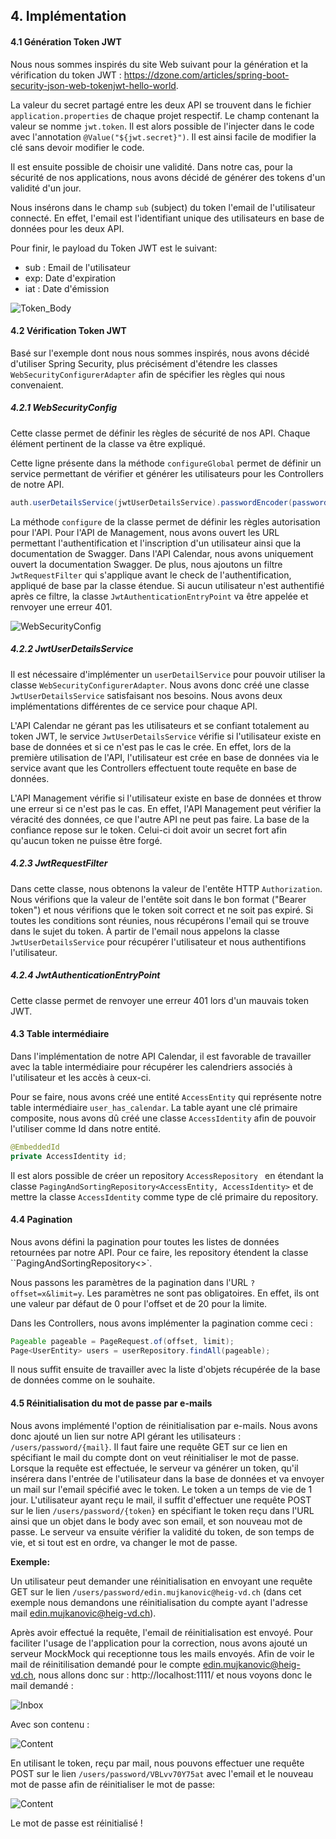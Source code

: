 ## 4. Implémentation

#### 4.1 Génération Token JWT

Nous nous sommes inspirés du site Web suivant pour la génération et la vérification du token JWT : https://dzone.com/articles/spring-boot-security-json-web-tokenjwt-hello-world.  

La valeur du secret partagé entre les deux API se trouvent dans le fichier `application.properties` de chaque projet respectif. Le champ contenant la valeur se nomme `jwt.token`. Il est alors possible de l'injecter dans le code avec l'annotation `@Value("${jwt.secret}")`. Il est ainsi facile de modifier la clé sans devoir modifier le code. 

Il est ensuite possible de choisir une validité. Dans notre cas, pour la sécurité de nos applications, nous avons décidé de générer des tokens d'un validité d'un jour.

Nous insérons dans le champ `sub` (subject) du token l'email de l'utilisateur connecté. En effet, l'email est l'identifiant unique des utilisateurs en base de données pour les deux API. 

Pour finir, le payload du Token JWT est le suivant:

- sub : Email de l'utilisateur
- exp: Date d'expiration
- iat : Date d'émission

![Token_Body](./images/Token_Body.PNG)



#### 4.2 Vérification Token JWT

Basé sur l'exemple dont nous nous sommes inspirés, nous avons décidé d'utiliser Spring Security, plus précisément d'étendre les classes `WebSecurityConfigurerAdapter` afin de spécifier les règles qui nous convenaient.

##### 4.2.1 WebSecurityConfig

Cette classe permet de définir les règles de sécurité de nos API. Chaque élément pertinent de la classe va être expliqué.

Cette ligne présente dans la méthode `configureGlobal` permet de définir un service permettant de vérifier et générer les utilisateurs pour les Controllers de notre API. 

```java
auth.userDetailsService(jwtUserDetailsService).passwordEncoder(passwordEncoder());
```

La méthode `configure` de la classe permet de définir les règles autorisation pour l'API. Pour l'API de Management, nous avons ouvert les URL permettant l'authentification et l'inscription d'un utilisateur ainsi que la documentation de Swagger. Dans l'API Calendar, nous avons uniquement ouvert la documentation Swagger. De plus, nous ajoutons un filtre `JwtRequestFilter` qui s'applique avant le check de l'authentification, appliqué de base par la classe étendue. Si aucun utilisateur n'est authentifié après ce filtre, la classe `JwtAuthenticationEntryPoint` va être appelée et renvoyer une erreur 401.

![WebSecurityConfig](./images/WebSecurityConfig.PNG)

##### 4.2.2 JwtUserDetailsService

Il est nécessaire d'implémenter un `userDetailService` pour pouvoir utiliser la classe `WebSecurityConfigurerAdapter`. Nous avons donc créé une classe `JwtUserDetailsService` satisfaisant nos besoins. Nous avons deux implémentations différentes de ce service pour chaque API. 

L'API Calendar ne gérant pas les utilisateurs et se confiant totalement au token JWT, le service `JwtUserDetailsService` vérifie si l'utilisateur existe en base de données et si ce n'est pas le cas le crée. En effet, lors de la première utilisation de l'API, l'utilisateur est crée en base de données via le service avant que les Controllers effectuent toute requête en base de données.

L'API Management vérifie si l'utilisateur existe en base de données et throw une erreur si ce n'est pas le cas. En effet, l'API Management peut vérifier la véracité des données, ce que l'autre API ne peut pas faire. La base de la confiance repose sur le token. Celui-ci doit avoir un secret fort afin qu'aucun token ne puisse être forgé. 

##### 4.2.3 JwtRequestFilter

Dans cette classe, nous obtenons la valeur de l'entête HTTP `Authorization`. Nous vérifions que la valeur de l'entête soit dans le bon format ("Bearer token") et nous vérifions que le token soit correct et ne soit pas expiré. Si toutes les conditions sont réunies, nous récupérons l'email qui se trouve dans le sujet du token. À partir de l'email nous appelons la classe `JwtUserDetailsService` pour récupérer l'utilisateur et nous authentifions l'utilisateur.

##### 4.2.4 JwtAuthenticationEntryPoint

Cette classe permet de renvoyer une erreur 401 lors d'un mauvais token JWT. 

#### 4.3 Table intermédiaire

Dans l'implémentation de notre API Calendar, il est favorable de travailler avec la table intermédiaire pour récupérer les calendriers associés à l'utilisateur et les accès à ceux-ci.

Pour se faire, nous avons créé une entité `AccessEntity` qui représente notre table intermédiaire `user_has_calendar`. La table ayant une clé primaire composite, nous avons dû créé une classe `AccessIdentity` afin de pouvoir l'utiliser comme Id dans notre entité.

```java
@EmbeddedId
private AccessIdentity id;
```

Il est alors possible de créer un repository `AccessRepository ` en étendant la classe `PagingAndSortingRepository<AccessEntity, AccessIdentity>` et de mettre la classe `AccessIdentity` comme type de clé primaire du repository.

#### 4.4 Pagination

Nous avons défini la pagination pour toutes les listes de données retournées par notre API. Pour ce faire, les repository étendent la classe ``PagingAndSortingRepository<>`.  

Nous passons les paramètres de la pagination dans l'URL `?offset=x&limit=y`. Les paramètres ne sont pas obligatoires. En effet, ils ont une valeur par défaut de 0 pour l'offset et de 20 pour la limite. 

Dans les Controllers, nous avons implémenter la pagination comme ceci : 

```java
Pageable pageable = PageRequest.of(offset, limit);
Page<UserEntity> users = userRepository.findAll(pageable);
```

Il nous suffit ensuite de travailler avec la liste d'objets récupérée de la base de données comme on le souhaite.
#### 4.5 Réinitialisation du mot de passe par e-mails

Nous avons implémenté l'option de réinitialisation par e-mails. Nous avons donc ajouté un lien sur notre API gérant les utilisateurs : `/users/password/{mail}`. Il faut faire une requête GET sur ce lien en spécifiant le mail du compte dont on veut réinitialiser le mot de passe. Lorsque la requête est effectuée, le serveur va générer un token, qu'il insérera dans l'entrée de l'utilisateur dans la base de données et va envoyer un mail sur l'email spécifié avec le token. Le token a un temps de vie de 1 jour. 
L'utilisateur ayant reçu le mail, il suffit d'effectuer une requête POST sur le lien `/users/password/{token}` en spécifiant le token reçu dans l'URL ainsi que un objet dans le body avec son email, et son nouveau mot de passe. Le serveur va ensuite vérifier la validité du token, de son temps de vie, et si tout est en ordre, va changer le mot de passe.

**Exemple:**

Un utilisateur peut demander une réinitialisation en envoyant une requête GET sur le lien `/users/password/edin.mujkanovic@heig-vd.ch` (dans cet exemple nous demandons une réinitialisation du compte ayant l'adresse mail edin.mujkanovic@heig-vd.ch). 

Après avoir effectué la requête, l'email de réinitialisation est envoyé. Pour faciliter l'usage de l'application pour la correction, nous avons ajouté un serveur MockMock qui receptionne tous les mails envoyés. Afin de voir le mail de réinitilisation demandé pour le compte edin.mujkanovic@heig-vd.ch, nous allons donc sur : http://localhost:1111/  et nous voyons donc le mail demandé : 

![Inbox](./images/inbox.png)

Avec son contenu : 

![Content](./images/content.png)

En utilisant le token, reçu par mail, nous pouvons effectuer une requête POST sur le lien `/users/password/VBLvv70Y75at` avec l'email et le nouveau mot de passe afin de réinitialiser le mot de passe: 

![Content](./images/swagger_mail_token.png)

Le mot de passe est réinitialisé ! 